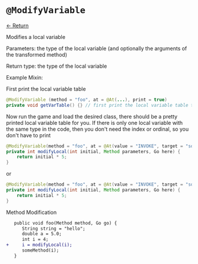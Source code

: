 # `@ModifyVariable`

[<- Return](README.md)

Modifies a local variable

Parameters: the type of the local variable (and optionally the arguments of the transformed method)

Return type: the type of the local variable

Example Mixin:

First print the local variable table
```java
@ModifyVariable (method = "foo", at = @At(...), print = true)
private void getVarTable() {} // first print the local variable table to find the variable you want to modify
```
Now run the game and load the desired class, there should be a pretty printed local variable table for you. If there is only one local variable
with the same type in the code, then you don't need the index or ordinal, so you don't have to print
```java
@ModifyVariable(method = "foo", at = @At(value = "INVOKE", target = "someMethod"), index = 2, ordinal = 0)
private int modifyLocal(int initial, Method parameters, Go here) {
    return initial * 5;
}
```
or
```java
@ModifyVariable(method = "foo", at = @At(value = "INVOKE", target = "someMethod"))
private int modifyLocal(int initial, Method parameters, Go here) {
    return initial * 5;
}
```

Method Modification
```patch
   public void foo(Method method, Go go) {
      String string = "hello";
      double a = 5.0;
      int i = 4;
+     i = modifyLocal(i);
      someMethod(i);
   }
  ```
